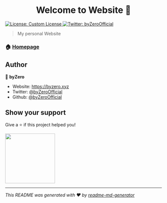 <h1 align="center">Welcome to Website 👋</h1>
<p>
  <a href="#" target="_blank">
    <img alt="License: Custom License" src="https://img.shields.io/badge/License-Custom License-yellow.svg" />
  </a>
  <a href="https://twitter.com/byZeroOfficial" target="_blank">
    <img alt="Twitter: byZeroOfficial" src="https://img.shields.io/twitter/follow/byZeroOfficial.svg?style=social" />
  </a>
</p>

> My personal Website

### 🏠 [Homepage](https://byzero.xyz)

## Author

👤 **byZero**

* Website: https://byzero.xyz
* Twitter: [@byZeroOfficial](https://twitter.com/byZeroOfficial)
* Github: [@byZeroOfficial](https://github.com/byZeroOfficial)

## Show your support

Give a ⭐️ if this project helped you!

<a href="https://www.patreon.com/byZeroOfficial">
  <img src="https://c5.patreon.com/external/logo/become_a_patron_button@2x.png" width="160">
</a>

***
_This README was generated with ❤️ by [readme-md-generator](https://github.com/kefranabg/readme-md-generator)_
